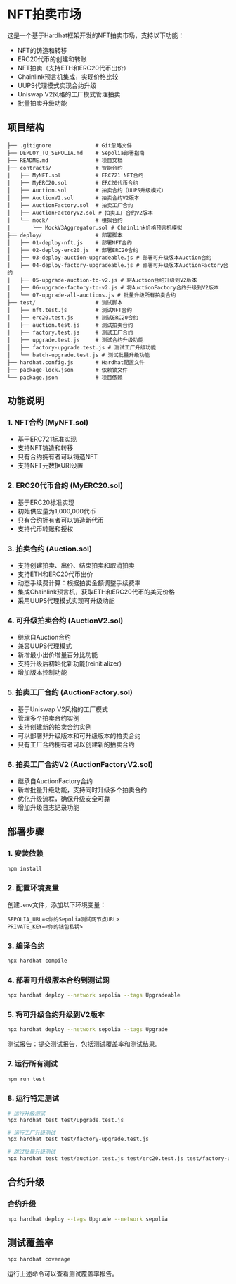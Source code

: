 # NFT拍卖市场

这是一个基于Hardhat框架开发的NFT拍卖市场，支持以下功能：
- NFT的铸造和转移
- ERC20代币的创建和转账
- NFT拍卖（支持ETH和ERC20代币出价）
- Chainlink预言机集成，实现价格比较
- UUPS代理模式实现合约升级
- Uniswap V2风格的工厂模式管理拍卖
- 批量拍卖升级功能

## 项目结构

```
├── .gitignore              # Git忽略文件
├── DEPLOY_TO_SEPOLIA.md    # Sepolia部署指南
├── README.md               # 项目文档
├── contracts/              # 智能合约
│   ├── MyNFT.sol           # ERC721 NFT合约
│   ├── MyERC20.sol         # ERC20代币合约
│   ├── Auction.sol         # 拍卖合约（UUPS升级模式）
│   ├── AuctionV2.sol       # 拍卖合约V2版本
│   ├── AuctionFactory.sol  # 拍卖工厂合约
│   ├── AuctionFactoryV2.sol # 拍卖工厂合约V2版本
│   └── mock/               # 模拟合约
│       └── MockV3Aggregator.sol # Chainlink价格预言机模拟
├── deploy/                 # 部署脚本
│   ├── 01-deploy-nft.js    # 部署NFT合约
│   ├── 02-deploy-erc20.js  # 部署ERC20合约
│   ├── 03-deploy-auction-upgradeable.js # 部署可升级版本Auction合约
│   ├── 04-deploy-factory-upgradeable.js # 部署可升级版本AuctionFactory合约
│   ├── 05-upgrade-auction-to-v2.js # 将Auction合约升级到V2版本
│   ├── 06-upgrade-factory-to-v2.js # 将AuctionFactory合约升级到V2版本
│   └── 07-upgrade-all-auctions.js # 批量升级所有拍卖合约
├── test/                   # 测试脚本
│   ├── nft.test.js         # 测试NFT合约
│   ├── erc20.test.js       # 测试ERC20合约
│   ├── auction.test.js     # 测试拍卖合约
│   ├── factory.test.js     # 测试工厂合约
│   ├── upgrade.test.js     # 测试合约升级功能
│   ├── factory-upgrade.test.js # 测试工厂升级功能
│   └── batch-upgrade.test.js # 测试批量升级功能
├── hardhat.config.js       # Hardhat配置文件
├── package-lock.json       # 依赖锁文件
└── package.json            # 项目依赖
```

## 功能说明

### 1. NFT合约 (MyNFT.sol)
- 基于ERC721标准实现
- 支持NFT铸造和转移
- 只有合约拥有者可以铸造NFT
- 支持NFT元数据URI设置

### 2. ERC20代币合约 (MyERC20.sol)
- 基于ERC20标准实现
- 初始供应量为1,000,000代币
- 只有合约拥有者可以铸造新代币
- 支持代币转账和授权

### 3. 拍卖合约 (Auction.sol)
- 支持创建拍卖、出价、结束拍卖和取消拍卖
- 支持ETH和ERC20代币出价
- 动态手续费计算：根据拍卖金额调整手续费率
- 集成Chainlink预言机，获取ETH和ERC20代币的美元价格
- 采用UUPS代理模式实现可升级功能

### 4. 可升级拍卖合约 (AuctionV2.sol)
- 继承自Auction合约
- 兼容UUPS代理模式
- 新增最小出价增量百分比功能
- 支持升级后初始化新功能(reinitializer)
- 增加版本控制功能

### 5. 拍卖工厂合约 (AuctionFactory.sol)
- 基于Uniswap V2风格的工厂模式
- 管理多个拍卖合约实例
- 支持创建新的拍卖合约实例
- 可以部署非升级版本和可升级版本的拍卖合约
- 只有工厂合约拥有者可以创建新的拍卖合约

### 6. 拍卖工厂合约V2 (AuctionFactoryV2.sol)
- 继承自AuctionFactory合约
- 新增批量升级功能，支持同时升级多个拍卖合约
- 优化升级流程，确保升级安全可靠
- 增加升级日志记录功能

## 部署步骤

### 1. 安装依赖

```bash
npm install
```

### 2. 配置环境变量

创建`.env`文件，添加以下环境变量：

```
SEPOLIA_URL=<你的Sepolia测试网节点URL>
PRIVATE_KEY=<你的钱包私钥>
```

### 3. 编译合约
```bash
npx hardhat compile
```

### 4. 部署可升级版本合约到测试网

```bash
npx hardhat deploy --network sepolia --tags Upgradeable
```

### 5. 将可升级合约升级到V2版本

```bash
npx hardhat deploy --network sepolia --tags Upgrade
```
测试报告：提交测试报告，包括测试覆盖率和测试结果。

### 7. 运行所有测试

```bash
npm run test
```

### 8. 运行特定测试

```bash
# 运行升级测试
npx hardhat test test/upgrade.test.js

# 运行工厂升级测试
npx hardhat test test/factory-upgrade.test.js

# 跳过批量升级测试
npx hardhat test test/auction.test.js test/erc20.test.js test/factory-upgrade.test.js test/factory.test.js test/nft.test.js test/upgrade.test.js
```

## 合约升级

### 合约升级

```bash
npx hardhat deploy --tags Upgrade --network sepolia
```


## 测试覆盖率

```bash
npx hardhat coverage
```

运行上述命令可以查看测试覆盖率报告。
